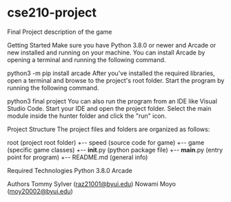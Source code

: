 # cse210-project

Final Project
description of the game

Getting Started
Make sure you have Python 3.8.0 or newer and Arcade or new installed and running on your machine. You can install Arcade by opening a terminal and running the following command.

python3 -m pip install arcade
After you've installed the required libraries, open a terminal and browse to the project's root folder. Start the program by running the following command.

python3 final project 
You can also run the program from an IDE like Visual Studio Code. Start your IDE and open the project folder. Select the main module inside the hunter folder and click the "run" icon.

Project Structure
The project files and folders are organized as follows:

root                    (project root folder)
+-- speed               (source code for game)
  +-- game              (specific game classes)
  +-- __init__.py       (python package file)
  +-- __main__.py       (entry point for program)
+-- README.md           (general info)

Required Technologies
Python 3.8.0
Arcade 

Authors
Tommy Sylver (raz21001@byui.edu)
Nowami Moyo (moy20002@byui.edu)
